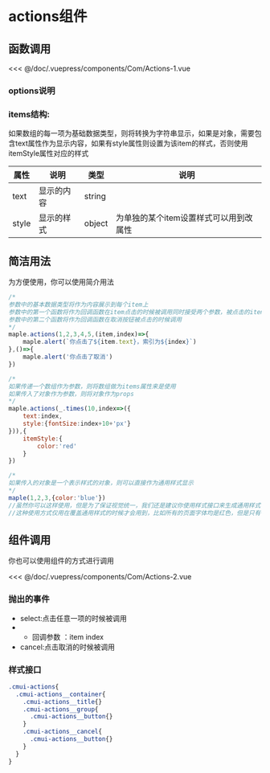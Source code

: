 # actions组件
## 函数调用

<Exp>
<div slot="exp">
<Com-Actions-1></Com-Actions-1>
</div>
<div slot="code">

<<< @/doc/.vuepress/components/Com/Actions-1.vue
</div>
</Exp>

### options说明

<Propsintro path="actions/main.vue"></Propsintro>

### items结构:

如果数组的每一项为基础数据类型，则将转换为字符串显示，如果是对象，需要包含text属性作为显示内容，如果有style属性则设置为该item的样式，否则使用itemStyle属性对应的样式

|  属性  |  说明  | 类型  | 说明
| --- | --- | --- | --- |
|   text|  显示的内容  | string   |  
|  style  |  显示的样式  | object  |   为单独的某个item设置样式可以用到改属性

## 简洁用法
为方便使用，你可以使用简介用法
```javascript
/*
参数中的基本数据类型将作为内容展示到每个item上
参数中的第一个函数将作为回调函数在item点击的时候被调用同时接受两个参数，被点击的item及其索引
参数中的第二个函数将作为回调函数在取消按钮被点击的时候调用
*/
maple.actions(1,2,3,4,5,(item,index)=>{
	maple.alert(`你点击了${item.text}，索引为${index}`)
},()=>{
	maple.alert('你点击了取消')
})
```

```javascript
/*
如果传递一个数组作为参数，则将数组做为items属性来是使用
如果传入了对象作为参数，则将对象作为props
*/
maple.actions(_.times(10,index=>({
    text:index,
    style:{fontSize:index+10+'px'}
})),{
    itemStyle:{
        color:'red'
    }
})
```

```javascript
/*
如果传入的对象是一个表示样式的对象，则可以直接作为通用样式显示
*/
maple(1,2,3,{color:'blue'})
//虽然你可以这样使用，但是为了保证视觉统一，我们还是建议你使用样式接口来生成通用样式
//这种使用方式仅用在覆盖通用样式的时候才会用到，比如所有的页面字体均是红色，但是只有一个页面或者一种情况字体为蓝色
```
## 组件调用

你也可以使用组件的方式进行调用

<Exp>
<div slot="exp">
<Com-Actions-2></Com-Actions-2>
</div>
<div slot="code">

<<< @/doc/.vuepress/components/Com/Actions-2.vue
</div>
</Exp>

<!-- ```javascript
<template>
    <cmui-actions 
        :visible.sync="actionsVisible"
        :items="items"
        @select="selectFn"
        @cancel="cancelFn"
        cancelText="cancel"
        :cancelStyle="{color:'blue}"
        :itemStyle="{color:'red'"
        activeIndex="2"
        title="this is a title"
    />
</template>
<script>
    export default{
        data:function(){
            return{
                actionsVisible:false,
                items:[1,2,3]
            }
        },
        methods:{
            select(item,index){},
            cancel(){}
        }
    }
</script>
``` -->
### 抛出的事件
* select:点击任意一项的时候被调用
* * 回调参数 ：item index
* cancel:点击取消的时候被调用

### 样式接口
```scss
.cmui-actions{
  .cmui-actions__container{
    .cmui-actions__title{}
    .cmui-actions__group{
      .cmui-actions__button{}
    }
    .cmui-actions__cancel{
      .cmui-actions__button{}
    }
  }
}
```
